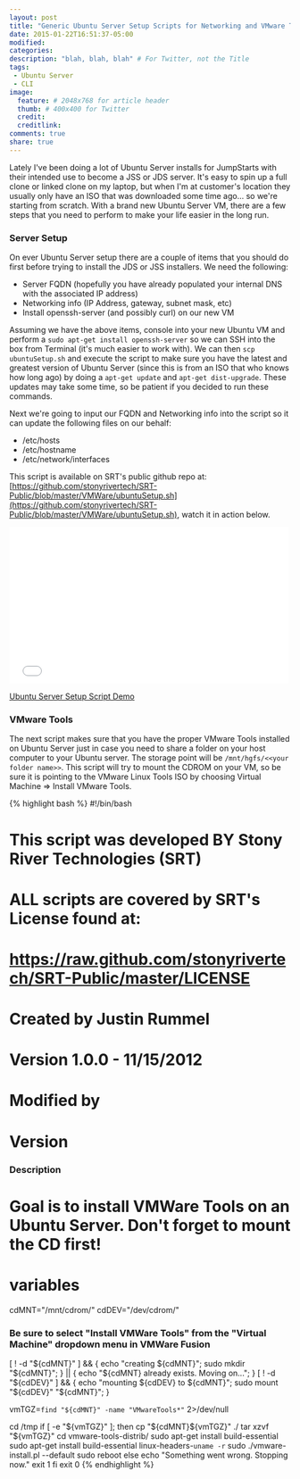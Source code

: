 ```yaml
---
layout: post
title: "Generic Ubuntu Server Setup Scripts for Networking and VMware Tools"
date: 2015-01-22T16:51:37-05:00
modified:
categories: 
description: "blah, blah, blah" # For Twitter, not the Title
tags:
 - Ubuntu Server
 - CLI
image:
  feature: # 2048x768 for article header
  thumb: # 400x400 for Twitter
  credit: 
  creditlink: 
comments: true
share: true
---
```

Lately I've been doing a lot of Ubuntu Server installs for JumpStarts with their intended use to become a JSS or JDS server.  It's easy to spin up a full clone or linked clone on my laptop, but when I'm at customer's location they usually only have an ISO that was downloaded some time ago... so we're starting from scratch.  With a brand new Ubuntu Server VM, there are a few steps that you need to perform to make your life easier in the long run.

### Server Setup
On ever Ubuntu Server setup there are a couple of items that you should do first before trying to install the JDS or JSS installers.  We need the following: 

-	Server FQDN (hopefully you have already populated your internal DNS with the associated IP address)
-	Networking info (IP Address, gateway, subnet mask, etc)
-	Install openssh-server (and possibly curl) on our new VM

Assuming we have the above items, console into your new Ubuntu VM and perform a ```sudo apt-get install openssh-server``` so we can SSH into the box from Terminal (it's much easier to work with).  We can then ```scp ubuntuSetup.sh``` and execute the script to make sure you have the latest and greatest version of Ubuntu Server (since this is from an ISO that who knows how long ago) by doing a ```apt-get update``` and ```apt-get dist-upgrade```.  These updates may take some time, so be patient if you decided to run these commands.

Next we're going to input our FQDN and Networking info into the script so it can update the following files on our behalf:

-	/etc/hosts
-	/etc/hostname
-	/etc/network/interfaces

This script is available on SRT's public github repo at: [https://github.com/stonyrivertech/SRT-Public/blob/master/VMWare/ubuntuSetup.sh](https://github.com/stonyrivertech/SRT-Public/blob/master/VMWare/ubuntuSetup.sh), watch it in action below.

<iframe src="//player.vimeo.com/video/117528351?portrait=0" width="500" height="281" frameborder="0" webkitallowfullscreen mozallowfullscreen allowfullscreen></iframe> <p><a href="http://vimeo.com/117528351">Ubuntu Server Setup Script Demo</a></p>

### VMware Tools
The next script makes sure that you have the proper VMware Tools installed on Ubuntu Server just in case you need to share a folder on your host computer to your Ubuntu server.  The storage point will be ```/mnt/hgfs/<<your folder name>>```.  This script will try to mount the CDROM on your VM, so be sure it is pointing to the VMware Linux Tools ISO by choosing Virtual Machine => Install VMware Tools.

{% highlight bash %}
#!/bin/bash

# This script was developed BY Stony River Technologies (SRT)
# ALL scripts are covered by SRT's License found at:
# https://raw.github.com/stonyrivertech/SRT-Public/master/LICENSE 

# Created by Justin Rummel
# Version 1.0.0 - 11/15/2012

# Modified by
# Version 


### Description 
# Goal is to install VMWare Tools on an Ubuntu Server.  Don't forget to mount the CD first! 

# variables
cdMNT="/mnt/cdrom/"
cdDEV="/dev/cdrom/"

### Be sure to select "Install VMWare Tools" from the "Virtual Machine" dropdown menu in VMWare Fusion
[ ! -d "${cdMNT}" ] && { echo "creating ${cdMNT}"; sudo mkdir "${cdMNT}"; } || { echo "${cdMNT} already exists.  Moving on..."; }
[ ! -d "${cdDEV}" ] && { echo "mounting ${cdDEV} to ${cdMNT}"; sudo mount "${cdDEV}" "${cdMNT}"; }

vmTGZ=`find "${cdMNT}" -name "VMwareTools*"` 2>/dev/null

cd /tmp
if [ -e "${vmTGZ}" ]; then
	cp "${cdMNT}${vmTGZ}" ./
	tar xzvf "${vmTGZ}" 
	cd vmware-tools-distrib/
	sudo apt-get install build-essential
	sudo apt-get install build-essential linux-headers-`uname -r`
	sudo ./vmware-install.pl --default
	sudo reboot
else
	echo "Something went wrong.  Stopping now."
	exit 1
fi
exit 0
{% endhighlight %}